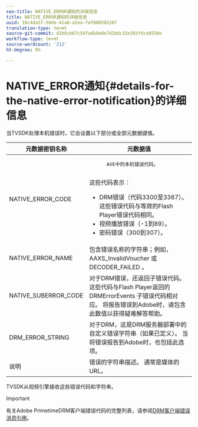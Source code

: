 ```yaml
---
seo-title: NATIVE_ERROR通知的详细信息
title: NATIVE_ERROR通知的详细信息
uuid: 18c4da57-59de-41a8-a2ea-fef800565207
translation-type: tm+mt
source-git-commit: d2b8cb67c54fadb8e0e7d2bdc15e393fdce8550e
workflow-type: tm+mt
source-wordcount: '212'
ht-degree: 0%

---
```



# NATIVE_ERROR通知{#details-for-the-native-error-notification}的详细信息

当TVSDK处理本机错误时，它会设置以下部分或全部元数据键值。

<table id="table_86A21619515B435DBB65DC4DFBB64B29"> 
 <thead> 
  <tr> 
   <th colname="col1" class="entry"> 元数据密钥名称 </th> 
   <th colname="col2" class="entry"> 元数据值 </th> 
  </tr> 
 </thead>
 <tbody> 
  <tr> 
   <td colname="col1"> <span class="codeph"> NATIVE_ERROR_CODE  </span> </td> 
   <td colname="col2"> 
    <pre>
      AVE中的本机错误代码。 
    </pre> 这些代码表示： 
    <ul id="ul_330C626DE27B45A09E8851CC24768A07"> 
     <li id="li_0845A9BBB55545BDB49BD4F4802C0E54">DRM错误（代码3300至3367）。 这些错误代码与等效的Flash Player错误代码相同。 </li> 
     <li id="li_98A571480C154CF0AE1DC101FF0834C4">视频播放错误（-1到89）。 </li> 
     <li id="li_D7C19955DEF94DA88B822C8C57D6D2F4">密码错误（300到307）。 </li> 
    </ul> </td> 
  </tr> 
  <tr> 
   <td colname="col1"> <span class="codeph"> NATIVE_ERROR_NAME  </span> </td> 
   <td colname="col2"> 包含错误名称的字符串；例如，<span class="codeph"> AAXS_InvalidVoucher </span>或<span class="codeph"> DECODER_FAILED </span>。 </td> 
  </tr> 
  <tr> 
   <td colname="col1"> <span class="codeph"> NATIVE_SUBERROR_CODE  </span> </td> 
   <td colname="col2"> 对于DRM错误，还返回子错误代码。 这些代码与Flash Player返回的<span class="codeph"> DRMErrorEvents </span>子错误代码相对应。 将报告错误到Adobe时，请包含此数值以获得疑难解答帮助。 </td> 
  </tr> 
  <tr> 
   <td colname="col1"> <span class="codeph"> DRM_ERROR_STRING  </span> </td> 
   <td colname="col2"> 对于DRM，这是DRM服务器部署中的自定义错误字符串（如果已定义）。 当将错误报告到Adobe时，也包括此选项。 </td> 
  </tr> 
  <tr> 
   <td colname="col1"> <span class="codeph"> 说明  </span> </td> 
   <td colname="col2"> 错误的字符串描述。 通常是媒体的URL。 </td> 
  </tr> 
 </tbody> 
</table>

TVSDK从视频引擎接收这些错误代码和字符串。

>[!IMPORTANT]
>
>有关Adobe PrimetimeDRM客户端错误代码的完整列表，请参阅[DRM客户端错误消息引用](https://helpx.adobe.com/content/dam/help/en/primetime/drm/drm_client_error_message_reference.pdf)。